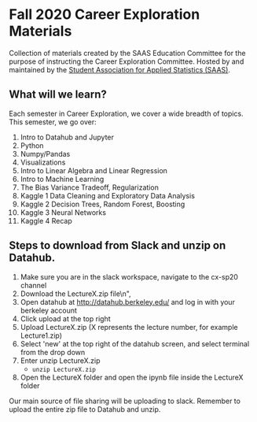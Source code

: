 # Fall 2020 Career Exploration Materials
Collection of materials created by the SAAS Education Committee for the purpose of instructing the Career Exploration Committee. Hosted by and maintained by the [Student Association for Applied Statistics (SAAS)](https://saas.berkeley.edu).

## What will we learn?

Each semester in Career Exploration, we cover a wide breadth of topics. This semester, we go over:

1. Intro to Datahub and Jupyter
2. Python
3. Numpy/Pandas
4. Visualizations
5. Intro to Linear Algebra and Linear Regression
6. Intro to Machine Learning
7. The Bias Variance Tradeoff, Regularization
8. Kaggle 1 Data Cleaning and Exploratory Data Analysis
9. Kaggle 2 Decision Trees, Random Forest, Boosting
10. Kaggle 3 Neural Networks
11. Kaggle 4 Recap

## Steps to download from Slack and unzip on Datahub.      
1. Make sure you are in the slack workspace, navigate to the cx-sp20 channel 
2. Download the LectureX.zip file\n",
3. Open datahub at http://datahub.berkeley.edu/ and log in with your berkeley account
4. Click upload at the top right
5. Upload LectureX.zip (X represents the lecture number, for example Lecture1.zip)
6. Select 'new' at the top right of the datahub screen, and select terminal from the drop down
7. Enter unzip LectureX.zip
    * `unzip LectureX.zip`
8. Open the LectureX folder and open the ipynb file inside the LectureX folder

Our main source of file sharing will be uploading to slack. Remember to upload the entire zip file to Datahub and unzip.
